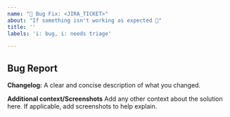 ```yaml
---
name: "🐛 Bug Fix: <JIRA_TICKET>"
about: "If something isn't working as expected 🤔"
title: ''
labels: 'i: bug, i: needs triage'

---
```


## Bug Report


**Changelog:**
A clear and concise description of what you changed.

**Additional context/Screenshots**
Add any other context about the solution here. If applicable, add screenshots to help explain.

